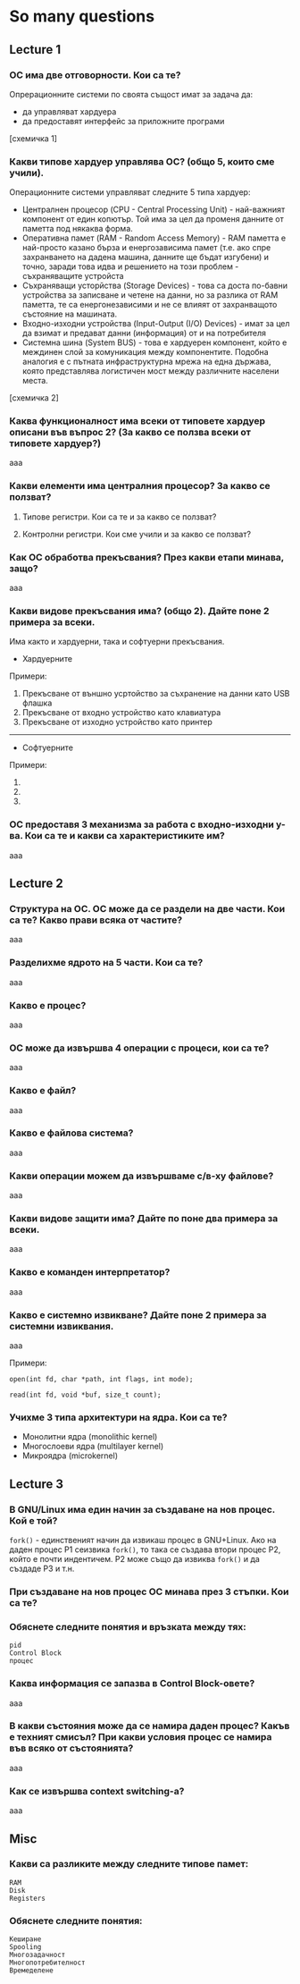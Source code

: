 # So many questions

## Lecture 1

### ОС има две отговорности. Кои са те?

Опрерационните системи по своята същост имат за задача да:

- да управляват хардуера
- да предоставят интерфейс за приложните програми

[схемичка 1]

### Какви типове хардуер управлява ОС? (общо 5, които сме учили).

Операционните системи управляват следните 5 типа хардуер:

- Централнен процесор (CPU - Central Processing Unit) - най-важният компонент от един копютър. Той има за цел да променя данните от паметта под някаква форма.
- Оперативна памет (RAM - Random Access Memory) - RAM паметта е най-просто казано бърза и енергозависима памет (т.е. ако спре захранването на дадена машина, данните ще бъдат изгубени) и точно, заради това идва и решението на този проблем - съхраняващите устройста
- Съхраняващи усторйства (Storage Devices) - това са доста по-бавни устройства за записване и четене на данни, но за разлика от RAM паметта, те са енергонезависими и не се влияят от захранващото състояние на машината.
- Входно-изходни устройства (Input-Output (I/O) Devices) - имат за цел да взимат и предават данни (информация) от и на потребителя
- Системна шина (System BUS) - това е хардуерен компонент, който е междинен слой за комуникация между компонентите. Подобна аналогия е с пътната инфраструктурна мрежа на една държава, която представлява логистичен мост между различните населени места.

[схемичка 2]

### Каква функционалност има всеки от типовете хардуер описани във въпрос 2? (За какво се ползва всеки от типовете хардуер?)

aaa

### Какви елементи има централния процесор? За какво се ползват?

1. Типове регистри. Кои са те и за какво се ползват?

1. Контролни регистри. Кои сме учили и за какво се ползват?

### Как ОС обработва прекъсвания? През какви етапи минава, защо?

aaa

### Какви видове прекъсвания има? (общо 2). Дайте поне 2 примера за всеки.

Има както и хардуерни, така и софтуерни прекъсвания.

- Хардуерните

Примери:

1. Прекъсване от външно усртойство за съхранение на данни като USB флашка
1. Прекъсване от входно устройство като клавиатура
1. Прекъсване от изходно устройство като принтер

---

- Софтуерните

Примери:

1. 
1. 
1. 

### ОС предоставя 3 механизма за работа с входно-изходни у-ва. Кои са те и какви са характеристиките им?

aaa

## Lecture 2

### Структура на ОС. ОС може да се раздели на две части. Кои са те? Какво прави всяка от частите?

aaa

### Разделихме ядрото на 5 части. Кои са те?

aaa

### Какво е процес?

aaa

### ОС може да извършва 4 операции с процеси, кои са те?

aaa

### Какво е файл?

aaa

### Какво е файлова система?

aaa

### Какви операции можем да извършваме с/в-ху файлове?

aaa

### Какви видове защити има? Дайте по поне два примера за всеки.

aaa

### Какво е команден интерпретатор?

aaa

### Кaкво е системно извикване? Дайте поне 2 примера за системни извиквания.

aaa

Примери:

```
open(int fd, char *path, int flags, int mode);
```

```
read(int fd, void *buf, size_t count);
```

### Учихме 3 типа архитектури на ядра. Кои са те?

- Монолитни ядра (monolithic kernel)
- Многослоеви ядра (multilayer kernel)
- Микроядра (microkernel)

## Lecture 3

### В GNU/Linux има един начин за създаване на нов процес. Кой е той?

`fork()` - единственият начин да извикаш процес в GNU+Linux. Ако на даден процес P1 сеизвика `fork()`, то така се създава втори процес P2, който е почти индентичем. P2 може също да извиква `fork()` и да създаде P3 и т.н.

### При създаване на нов процес ОС минава през 3 стъпки. Кои са те?

### Обяснете следните понятия и връзката между тях:

    pid
    Control Block
    процес

### Каква информация се запазва в Control Block-овете?

aaa

### В какви състояния може да се намира даден процес? Какъв е техният смисъл? При какви условия процес се намира във всяко от състоянията?

aaa

### Как се извършва context switching-а?

aaa

## Misc

### Какви са разликите между следните типове памет:

    RAM
    Disk
    Registers

### Обяснете следните понятия:

    Кеширане
    Spooling
    Многозадачност
    Многопотребителност
    Времеделене
